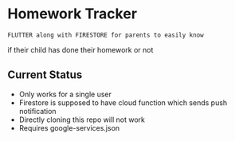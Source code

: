 # Homework Tracker

	FLUTTER along with FIRESTORE for parents to easily know
if their child has done their homework or not

## Current Status

- Only works for a single user
- Firestore is supposed to have cloud function which sends push notification
- Directly cloning this repo will not work
- Requires google-services.json